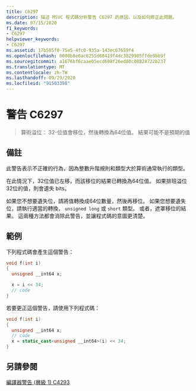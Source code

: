 ```yaml
---
title: C6297
description: 描述 MSVC 程式碼分析警告 C6297 的原因，以及如何修正此問題。
ms.date: 07/15/2020
f1_keywords:
- C6297
helpviewer_keywords:
- C6297
ms.assetid: 17b585f0-75e5-4fc0-935a-143ec67659f4
ms.openlocfilehash: 0000b8e6ac6255d68419f4dc3829985ffde9bb9f
ms.sourcegitcommit: a1676bf6caae05ecd698f26ed80c08828722b237
ms.translationtype: MT
ms.contentlocale: zh-TW
ms.lasthandoff: 09/29/2020
ms.locfileid: "91503398"
---
```

# <a name="warning-c6297"></a>警告 C6297

> 算術溢位： 32-位值會移位，然後轉換為64位值。 結果可能不是預期的值

## <a name="remarks"></a>備註

此警告表示不正確的行為，因為整數升階規則和類型大於算術通常執行的類型。

在此情況下，32位值已左移，而該移位的結果已轉換為64位值。 如果排班溢位32位的值，則會遺失 bits。

如果您不想要遺失位，請將值轉換成64位數量，然後再移位。 如果您想要遺失位，請執行適當的轉換， `unsigned long` 或 `short` 類型。 或者，遮罩移位的結果。 這兩種方法都會消除此警告，並讓程式碼的意圖更清楚。

## <a name="example"></a>範例

下列程式碼會產生這個警告：

```cpp
void f(int i)
{
  unsigned __int64 x;

  x = i << 34;
  // code
}
```

若要更正這個警告，請使用下列程式碼：

```cpp
void f(int i)
{
  unsigned __int64 x;
  // code
  x = static_cast<unsigned __int64>(i) << 34;
}
```

## <a name="see-also"></a>另請參閱

[編譯器警告 (層級 1) C4293](../error-messages/compiler-warnings/compiler-warning-level-1-c4293.md)
